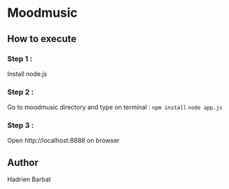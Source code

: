 # Moodmusic 
## How to execute
### Step 1 :
Install node.js

### Step 2 :
Go to moodmusic directory and type on terminal :
`npm install`
`node app.js`

### Step 3 :
Open http://localhost:8888 on browser

## Author
Hadrien Barbat
